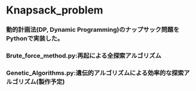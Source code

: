 # Knapsack_problem
### 動的計画法(DP, Dynamic Programming)のナップサック問題をPythonで実装した。
### Brute_force_method.py:再起による全探索アルゴリズム
### Genetic_Algorithms.py:遺伝的アルゴリズムによる効率的な探索アルゴリズム(製作予定)